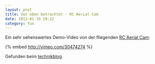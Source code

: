 ```yaml
---
layout: post
title: Von oben betrachtet - RC Aerial Cam
date: 2012-01-16 19:22
category: fun
---
```

Ein sehr sehenswertes Demo-Video von der fliegenden [RC Aerial Cam](http://www.rcaerialcam.com/Aerial_Video.html):

{% embed http://vimeo.com/30474274 %}

Gefunden beim [technikblog](http://www.technikblog.ch/2011/11/geniale-luftaufnahmen-mit-rc-aerial-cam/#comments).
